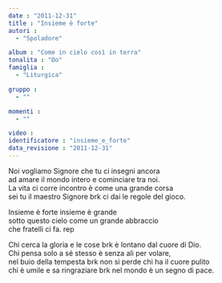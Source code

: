 ```yaml
---
date : "2011-12-31"
title : "Insieme è forte"
autori : 
  - "Spoladore"

album : "Come in cielo così in terra"
tonalita : "Do"
famiglia : 
  - "Liturgica"

gruppo : 
  - ""

momenti : 
  - ""

video : 
identificatore : "insieme_e_forte"
data_revisione : "2011-12-31"
---
```

  
  
  
Noi vogliamo Signore che tu ci insegni ancora  
ad amare il mondo intero e cominciare tra noi.  
La vita ci corre incontro è come una grande corsa  
sei tu il maestro Signore brk ci dai le regole del gioco.    
  
  
  
Insieme è forte insieme è grande  
sotto questo cielo come un grande abbraccio  
che fratelli ci fa. rep   
  
  
  
  
Chi cerca la gloria e le cose brk è lontano dal cuore di Dio.  
Chi pensa solo a sé stesso è senza ali per volare,  
nel buio della tempesta brk non si perde chi ha il cuore pulito  
chi è umile e sa ringraziare brk nel mondo è un segno di pace.  
  
  
  
